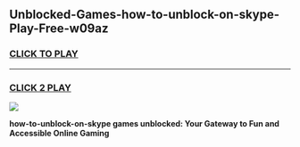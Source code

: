 
## Unblocked-Games-how-to-unblock-on-skype-Play-Free-w09az
<h3>
<a href="https://premium76.site?title=how-to-unblock-on-skype&ref=10A">CLICK TO PLAY</a></h3>
<hr>

<h3>
<a href="https://premium76.site?title=how-to-unblock-on-skype&ref=10A">CLICK 2 PLAY</a>
  
</h3>

<a href="https://premium76.site?title=how-to-unblock-on-skype&ref=10A"><img src="https://clearcache.store/games.png"></a>


**how-to-unblock-on-skype games unblocked: Your Gateway to Fun and Accessible Online Gaming**
